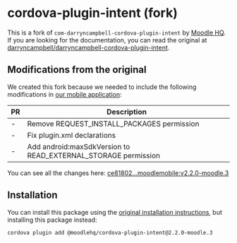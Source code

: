 # cordova-plugin-intent (fork)

This is a fork of `com-darryncampbell-cordova-plugin-intent` by [Moodle HQ](https://moodle.com/). If you are looking for the documentation, you can read the original at [darryncampbell/darryncampbell-cordova-plugin-intent](https://github.com/darryncampbell/darryncampbell-cordova-plugin-intent).

## Modifications from the original

We created this fork because we needed to include the following modifications in [our mobile application](https://github.com/moodlehq/moodleapp):

| PR | Description |
| -- | ----------- |
| - | Remove REQUEST_INSTALL_PACKAGES permission |
| - | Fix plugin.xml declarations |
| - | Add android:maxSdkVersion to READ_EXTERNAL_STORAGE permission |

You can see all the changes here: [ce81802...moodlemobile:v2.2.0-moodle.3](https://github.com/darryncampbell/darryncampbell-cordova-plugin-intent/compare/ce81802fcbd49cf33882ebdc65ce631b2c56df05...moodlemobile:v2.2.0-moodle.3)

## Installation

You can install this package using the [original installation instructions](https://github.com/darryncampbell/darryncampbell-cordova-plugin-intent#installation), but installing this package instead:

```sh
cordova plugin add @moodlehq/cordova-plugin-intent@2.2.0-moodle.3
```
